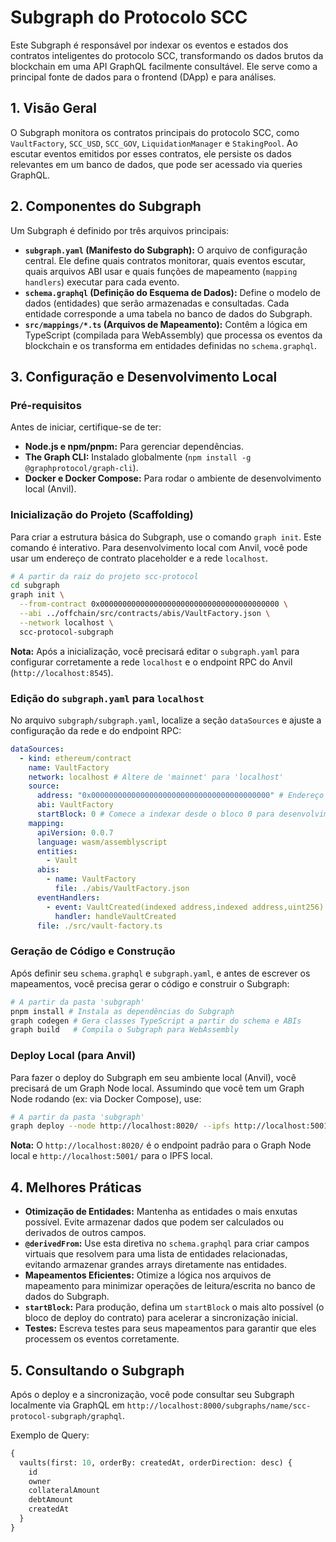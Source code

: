 # Subgraph do Protocolo SCC

Este Subgraph é responsável por indexar os eventos e estados dos contratos inteligentes do protocolo SCC, transformando os dados brutos da blockchain em uma API GraphQL facilmente consultável. Ele serve como a principal fonte de dados para o frontend (DApp) e para análises.

## 1. Visão Geral

O Subgraph monitora os contratos principais do protocolo SCC, como `VaultFactory`, `SCC_USD`, `SCC_GOV`, `LiquidationManager` e `StakingPool`. Ao escutar eventos emitidos por esses contratos, ele persiste os dados relevantes em um banco de dados, que pode ser acessado via queries GraphQL.

## 2. Componentes do Subgraph

Um Subgraph é definido por três arquivos principais:

*   **`subgraph.yaml` (Manifesto do Subgraph):** O arquivo de configuração central. Ele define quais contratos monitorar, quais eventos escutar, quais arquivos ABI usar e quais funções de mapeamento (`mapping handlers`) executar para cada evento.
*   **`schema.graphql` (Definição do Esquema de Dados):** Define o modelo de dados (entidades) que serão armazenadas e consultadas. Cada entidade corresponde a uma tabela no banco de dados do Subgraph.
*   **`src/mappings/*.ts` (Arquivos de Mapeamento):** Contêm a lógica em TypeScript (compilada para WebAssembly) que processa os eventos da blockchain e os transforma em entidades definidas no `schema.graphql`.

## 3. Configuração e Desenvolvimento Local

### Pré-requisitos

Antes de iniciar, certifique-se de ter:

*   **Node.js e npm/pnpm:** Para gerenciar dependências.
*   **The Graph CLI:** Instalado globalmente (`npm install -g @graphprotocol/graph-cli`).
*   **Docker e Docker Compose:** Para rodar o ambiente de desenvolvimento local (Anvil).

### Inicialização do Projeto (Scaffolding)

Para criar a estrutura básica do Subgraph, use o comando `graph init`. Este comando é interativo. Para desenvolvimento local com Anvil, você pode usar um endereço de contrato placeholder e a rede `localhost`.

```bash
# A partir da raiz do projeto scc-protocol
cd subgraph
graph init \
  --from-contract 0x0000000000000000000000000000000000000000 \
  --abi ../offchain/src/contracts/abis/VaultFactory.json \
  --network localhost \
  scc-protocol-subgraph
```

**Nota:** Após a inicialização, você precisará editar o `subgraph.yaml` para configurar corretamente a rede `localhost` e o endpoint RPC do Anvil (`http://localhost:8545`).

### Edição do `subgraph.yaml` para `localhost`

No arquivo `subgraph/subgraph.yaml`, localize a seção `dataSources` e ajuste a configuração da rede e do endpoint RPC:

```yaml
dataSources:
  - kind: ethereum/contract
    name: VaultFactory
    network: localhost # Altere de 'mainnet' para 'localhost'
    source:
      address: "0x0000000000000000000000000000000000000000" # Endereço do contrato VaultFactory no Anvil
      abi: VaultFactory
      startBlock: 0 # Comece a indexar desde o bloco 0 para desenvolvimento local
    mapping:
      apiVersion: 0.0.7
      language: wasm/assemblyscript
      entities:
        - Vault
      abis:
        - name: VaultFactory
          file: ./abis/VaultFactory.json
      eventHandlers:
        - event: VaultCreated(indexed address,indexed address,uint256)
          handler: handleVaultCreated
      file: ./src/vault-factory.ts
```

### Geração de Código e Construção

Após definir seu `schema.graphql` e `subgraph.yaml`, e antes de escrever os mapeamentos, você precisa gerar o código e construir o Subgraph:

```bash
# A partir da pasta 'subgraph'
pnpm install # Instala as dependências do Subgraph
graph codegen # Gera classes TypeScript a partir do schema e ABIs
graph build   # Compila o Subgraph para WebAssembly
```

### Deploy Local (para Anvil)

Para fazer o deploy do Subgraph em seu ambiente local (Anvil), você precisará de um Graph Node local. Assumindo que você tem um Graph Node rodando (ex: via Docker Compose), use:

```bash
# A partir da pasta 'subgraph'
graph deploy --node http://localhost:8020/ --ipfs http://localhost:5001/ --output-dir build scc-protocol-subgraph
```

**Nota:** O `http://localhost:8020/` é o endpoint padrão para o Graph Node local e `http://localhost:5001/` para o IPFS local.

## 4. Melhores Práticas

*   **Otimização de Entidades:** Mantenha as entidades o mais enxutas possível. Evite armazenar dados que podem ser calculados ou derivados de outros campos.
*   **`@derivedFrom`:** Use esta diretiva no `schema.graphql` para criar campos virtuais que resolvem para uma lista de entidades relacionadas, evitando armazenar grandes arrays diretamente nas entidades.
*   **Mapeamentos Eficientes:** Otimize a lógica nos arquivos de mapeamento para minimizar operações de leitura/escrita no banco de dados do Subgraph.
*   **`startBlock`:** Para produção, defina um `startBlock` o mais alto possível (o bloco de deploy do contrato) para acelerar a sincronização inicial.
*   **Testes:** Escreva testes para seus mapeamentos para garantir que eles processem os eventos corretamente.

## 5. Consultando o Subgraph

Após o deploy e a sincronização, você pode consultar seu Subgraph localmente via GraphQL em `http://localhost:8000/subgraphs/name/scc-protocol-subgraph/graphql`.

Exemplo de Query:

```graphql
{
  vaults(first: 10, orderBy: createdAt, orderDirection: desc) {
    id
    owner
    collateralAmount
    debtAmount
    createdAt
  }
}
```